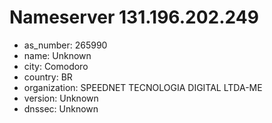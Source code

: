 # Nameserver 131.196.202.249

* as_number: 265990
* name: Unknown
* city: Comodoro
* country: BR
* organization: SPEEDNET TECNOLOGIA DIGITAL LTDA-ME
* version: Unknown
* dnssec: Unknown
